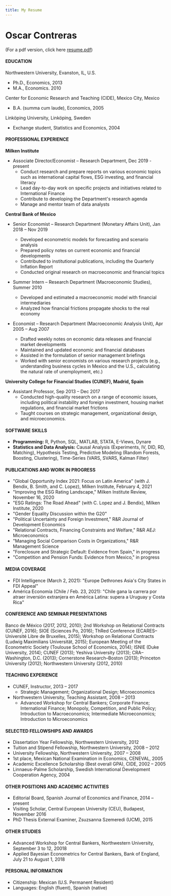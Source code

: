 ```yaml
---
title: My Resume
---
```

# Oscar Contreras

(For a pdf version, click here [resume.pdf](./resume_contreras.pdf))

#### EDUCATION
Northwestern University, Evanston, IL, U.S. <br> 
* Ph.D., Economics, 2013 <br>
* M.A., Economics. 2010 <br> 

Center for Economic Research and Teaching (CIDE), Mexico City, Mexico <br>
* B.A. (summa cum laude), Economics, 2005 <br> 

Linköping University, Linköping, Sweden <br>
* Exchange student, Statistics and Economics, 2004 <br> 


#### PROFESSIONAL EXPERIENCE

**Milken Institute** <br>
- Associate Director/Economist – Research Department, Dec 2019 - present <br> 
  - Conduct research and prepare reports on various economic topics such as international capital flows, ESG investing, and financial literacy
  - Lead day-to-day work on specific projects and initiatives related to International Finance
  - Contribute to developing the Department's research agenda
  - Manage and mentor team of data analysts

**Central Bank of Mexico** <br>
- Senior Economist – Research Department (Monetary Affairs Unit), Jan 2018 – Nov 2019
  - Developed econometric models for forecasting and scenario analysis
  - Prepared policy notes on current economic and financial developments
  - Contributed to institutional publications, including the Quarterly Inflation Report
  - Conducted original research on macroeconomic and financial topics

- Summer Intern – Research Department (Macroeconomic Studies), Summer 2010 <br>
  - Developed and estimated a macroeconomic model with financial intermediaries           
  - Analyzed how financial frictions propagate shocks to the real economy

- Economist – Research Department (Macroeconomic Analysis Unit), Apr 2005 – Aug 2007
  - Drafted weekly notes on economic data releases and financial market developments
  - Maintained and updated economic and financial databases
  - Assisted in the formulation of senior management briefings
  - Worked with senior economists on various research projects (e.g., understanding business cycles in Mexico and the U.S., calculating the natural rate of unemployment, etc.)

**University College for Financial Studies (CUNEF), Madrid, Spain** 
- Assistant Professor, Sep 2013 – Dec 2017
  - Conducted high-quality research on a range of economic issues, including political instability and foreign investment, housing market regulations, and financial market frictions
  - Taught courses on strategic management, organizational design, and microeconomics.         
 
#### SOFTWARE SKILLS
* **Programming:** R, Python, SQL, MATLAB, STATA, E-Views, Dynare <br>
* **Statistics and Data Analysis:** Causal Analysis (Experiments, IV, DID, RD, Matching), Hypothesis Testing, Predictive Modeling (Random Forests, Boosting, Clustering), Time-Series (VARS, SVARS, Kalman Filter) <br>

#### PUBLICATIONS AND WORK IN PROGRESS
* "Global Opportunity Index 2021: Focus on Latin America" (with J. Bendix, B. Smith, and C. Lopez), Milken Institute, February 4, 2021 <br>
* "Improving the ESG Rating Landscape," Milken Institute Review, November 16, 2020 <br>
* "ESG Ratings: The Road Ahead" (with C. Lopez and J. Bendix), Milken Institute, 2020 <br>
* "Gender Equality Discussion within the G20" <br>
* "Political Uncertainty and Foreign Investment," R&R Journal of Development Economics <br>
* "Relational Contracts, Financing Constraints and Welfare," R&R AEJ: Microeconomics <br>
* "Managing Social Comparison Costs in Organizations," R&R Management Science <br>
* "Foreclosure and Strategic Default: Evidence from Spain," in progress <br>
* "Competition and Pension Funds: Evidence from Mexico," in progress <br>

#### MEDIA COVERAGE
* FDI Intelligence (March 2, 2021): "Europe Dethrones Asia's City States in FDI Appeal" <br>
* América Economía (Chile / Feb. 23, 2021): "Chile gana la carrera por atraer inversión extranjera en América Latina: supera a Uruguay y Costa Rica" <br>
 
#### CONFERENCE AND SEMINAR PRESENTATIONS
Banco de México (2017, 2012, 2010); 2nd Workshop on Relational Contracts (CUNEF, 2016); SIOE (Sciences Po, 2016);  ThRed Conference (ECARES–Université Libre de Bruxelles, 2015); Workshop on Relational Contracts (Ludwig Maximilians Universität, 2015); European Meeting of the Econometric Society (Toulouse School of Economics, 2014); ISNIE (Duke University, 2014); CUNEF (2013); Yeshiva University (2013); CRA–Washington, D.C. (2013); Cornerstone Research–Boston (2013); Princeton University (2012); Northwestern University (2012, 2010) <br>
 
#### TEACHING EXPERIENCE
- CUNEF, Instructor, 2013 – 2017 <br> 
  - Strategic Management; Organizational Design; Microeconomics <br> 
- Northwestern University, Teaching Assistant, 2008 – 2013 <br> 
  - Advanced Workshop for Central Bankers; Corporate Finance; International Finance; Monopoly, Competition, and Public Policy; Introduction to Macroeconomics; Intermediate Microeconomics; Introduction to Microeconomics <br> 
 
#### SELECTED FELLOWSHIPS AND AWARDS
* Dissertation Year Fellowship, Northwestern University, 2012 <br> 
* Tuition and Stipend Fellowship, Northwestern University, 2008 – 2012 <br> 
* University Fellowship, Northwestern University, 2007 – 2008 <br> 
* 1st place, Mexican National Examination in Economics, CENEVAL, 2005 <br> 
* Academic Excellence Scholarship (Best overall GPA), CIDE, 2002 – 2005 <br> 
* Linnaeus-Palme Scholarship, Swedish International Development Cooperation Agency, 2004 <br> 
 
#### OTHER POSITIONS AND ACADEMIC ACTIVITIES
* Editorial Board, Spanish Journal of Economics and Finance, 2014 – present <br> 
* Visiting Scholar, Central European University (CEU), Budapest, November 2016 <br> 
* PhD Thesis External Examiner, Zsuzsanna Szemeredi (UCM), 2015 <br> 
 
#### OTHER STUDIES
* Advanced Workshop for Central Bankers, Northwestern University, September 3 to 12, 20018 <br> 
* Applied Bayesian Econometrics for Central Bankers, Bank of England, July 21 to August 1, 2018 <br>
 
#### PERSONAL INFORMATION
* Citizenship: Mexican (U.S. Permanent Resident) <br>
* Languages: English (fluent), Spanish (native) <br>

